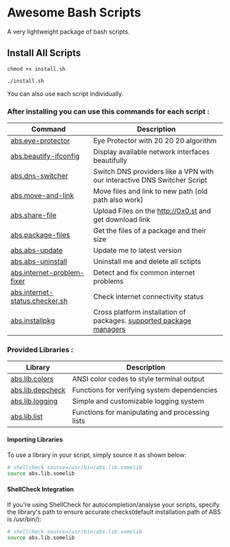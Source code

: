 # Awesome Bash Scripts

A very lightweight package of bash scripts.

## Install All Scripts

```
chmod +x install.sh
```

```
./install.sh
```

You can also use each script individually.

### After installing you can use this commands for each script :

| Command                                                             | Description                                                                                         |
| ------------------------------------------------------------------- | --------------------------------------------------------------------------------------------------- |
| [abs.eye-protector](<Scripts/Eye Protector>)                        | Eye Protector with 20 20 20 algorithm                                                               |
| [abs.beautify-ifconfig](<Scripts/Beautify Ifconfig>)                | Display available network interfaces beautifully                                                    |
| [abs.dns-switcher](<Scripts/DNS Switcher>)                          | Switch DNS providers like a VPN with our interactive DNS Switcher Script                            |
| [abs.move-and-link](<Scripts/Move And Link>)                        | Move files and link to new path (old path also work)                                                |
| [abs.share-file](<Scripts/Share File>)                              | Upload Files on the http://0x0.st and get download link                                             |
| [abs.package-files](<Scripts/Package Files>)                        | Get the files of a package and their size                                                           |
| [abs.abs-update](<Scripts/ABS Update>)                              | Update me to latest version                                                                         |
| [abs.abs-uninstall](<Scripts/ABS Uninstall>)                        | Uninstall me and delete all sctipts                                                                 |
| [abs.internet-problem-fixer](<Scripts/Internet Problem Fixer>)      | Detect and fix common internet problems                                                             |
| [abs.internet-status.checker.sh](<Scripts/Internet Status Checker>) | Check internet connectivity status                                                                  |
| [abs.installpkg](<Scripts/installpkg>)                              | Cross platform installation of packages. [supported package managers](Scripts/installpkg/README.md) |
### Provided Libraries :
| Library                                      | Description                                     |
| -------------------------------------------- | ----------------------------------------------- |
| [abs.lib.colors](<Libraries/colors>)         | ANSI color codes to style terminal output       |
| [abs.lib.depcheck](<Libraries/depcheck>)     | Functions for verifying system dependencies     |
| [abs.lib.logging](<Libraries/logging>)       | Simple and customizable logging system          |
| [abs.lib.list](<Libraries/list>)             | Functions for manipulating and processing lists |

#### Importing Libraries

To use a library in your script, simply source it as shown below:
```bash
# shellcheck source=/usr/bin/abs.lib.somelib
source abs.lib.somelib
```
#### ShellCheck Integration

If you're using ShellCheck for autocompletion/analyse your scripts, specify the library's path to ensure accurate checks(default installation path of ABS is /usr/bin/):
```bash
# shellcheck source=/usr/bin/abs.lib.somelib
source abs.lib.somelib
```
